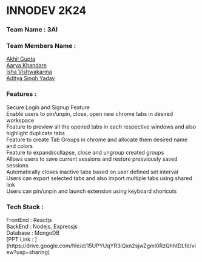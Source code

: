 <h1>INNODEV 2K24</h1>


<h3>Team Name : 3AI</h3>
<h3>Team Members Name : </h3>

[Akhil Gupta](https://github.com/akhil1g)
<br>
[Aarya Khandare](https://github.com/aaryak4554)
<br>
[Isha Vishwakarma](https://github.com/ishavishwakarma29)
<br>
[Aditya Singh Yadav](https://github.com/aditya-mnnit)
<br>
<h3>
Features : 
</h3>
Secure Login and Signup Feature<br>
Enable users to pin/unpin, close, open new chrome tabs in desired workspace<br>
Feature to preview all the opened tabs in each respective windows and also highlight duplicate tabs<br>
Feature to create Tab Groups in chrome and allocate them desired name and colors<br>
Feature to expand/collapse, close and ungroup created groups<br>
Allows users to save current sessions and restore presviously saved sessions<br>
Automatically closes inactive tabs based on user defined set interval<br>
Users can export selected tabs and also import multiple tabs using shared link<br>
Users can pin/unpin and launch extension using keyboard shortcuts<br>


<h3>
  Tech Stack : 
</h3>
FrontEnd : Reactjs<br>
BackEnd : Nodejs, Expressjs <br>
Database : MongoDB
<br>
[PPT Link : ](https://drive.google.com/file/d/15UPYUqYR3iQxn2sjwZgmI0RzQhhtDLfd/view?usp=sharing)

